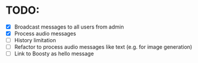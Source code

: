 # TODO:

- [X] Broadcast messages to all users from admin
- [X] Process audio messages
- [ ] History limitation
- [ ] Refactor to process audio messages like text (e.g. for image generation)
- [ ] Link to Boosty as hello message
